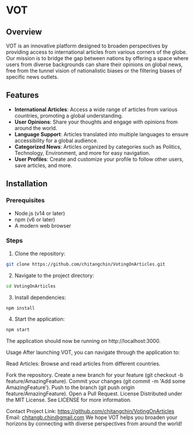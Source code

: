 # VOT

## Overview
VOT is an innovative platform designed to broaden perspectives by providing access to international articles from various corners of the globe. Our mission is to bridge the gap between nations by offering a space where users from diverse backgrounds can share their opinions on global news, free from the tunnel vision of nationalistic biases or the filtering biases of specific news outlets.

## Features
- **International Articles**: Access a wide range of articles from various countries, promoting a global understanding.
- **User Opinions**: Share your thoughts and engage with opinions from around the world.
- **Language Support**: Articles translated into multiple languages to ensure accessibility for a global audience.
- **Categorized News**: Articles organized by categories such as Politics, Technology, Environment, and more for easy navigation.
- **User Profiles**: Create and customize your profile to follow other users, save articles, and more.

## Installation

### Prerequisites
- Node.js (v14 or later)
- npm (v6 or later)
- A modern web browser

### Steps
1. Clone the repository:
```bash
git clone https://github.com/chitangchin/VotingOnArticles.git
```
2. Navigate to the project directory:
```bash
cd VotingOnArticles
```
3. Install dependencies:
```bash
npm install
```
4. Start the application:
```bash
npm start
```

The application should now be running on http://localhost:3000.

Usage
After launching VOT, you can navigate through the application to:

Read Articles: Browse and read articles from different countries.

Fork the repository.
Create a new branch for your feature (git checkout -b feature/AmazingFeature).
Commit your changes (git commit -m 'Add some AmazingFeature').
Push to the branch (git push origin feature/AmazingFeature).
Open a Pull Request.
License
Distributed under the MIT License. See LICENSE for more information.

Contact
Project Link: https://github.com/chitangchin/VotingOnArticles
Email: chitangb.chin@gmail.com
We hope VOT helps you broaden your horizons by connecting with diverse perspectives from around the world!
